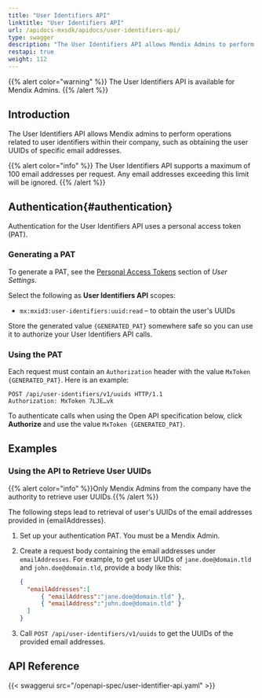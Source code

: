 ```yaml
---
title: "User Identifiers API"
linktitle: "User Identifiers API"
url: /apidocs-mxsdk/apidocs/user-identifiers-api/
type: swagger
description: "The User Identifiers API allows Mendix Admins to perform operations related to user identifiers belonging to their company."
restapi: true
weight: 112
---
```


{{% alert color="warning" %}}
The User Identifiers API is available for Mendix Admins.
{{% /alert %}}

## Introduction

The User Identifiers API allows Mendix admins to perform operations related to user identifiers within their company, such as obtaining the user UUIDs of specific email addresses.

{{% alert color="info" %}}
The User Identifiers API supports a maximum of 100 email addresses per request. Any email addresses exceeding this limit will be ignored.
{{% /alert %}}

## Authentication{#authentication}

Authentication for the User Identifiers API uses a personal access token (PAT).

### Generating a PAT

To generate a PAT, see the [Personal Access Tokens](/community-tools/mendix-profile/user-settings/#pat) section of *User Settings*.

Select the following as **User Identifiers API** scopes:

* `mx:mxid3:user-identifiers:uuid:read` – to obtain the user's UUIDs

Store the generated value `{GENERATED_PAT}` somewhere safe so you can use it to authorize your User Identifiers API calls.

### Using the PAT

Each request must contain an `Authorization` header with the value `MxToken {GENERATED_PAT}`. Here is an example:

```http
POST /api/user-identifiers/v1/uuids HTTP/1.1
Authorization: MxToken 7LJE…vk
```

To authenticate calls when using the Open API specification below, click **Authorize** and use the value `MxToken {GENERATED_PAT}`.

## Examples

### Using the API to Retrieve User UUIDs

{{% alert color="info" %}}Only Mendix Admins from the company have the authority to retrieve user UUIDs.{{% /alert %}}

The following steps lead to retrieval of user's UUIDs of the email addresses provided in {emailAddresses}.

1. Set up your authentication PAT. You must be a Mendix Admin.
1. Create a request body containing the email addresses under `emailAddresses`. For example, to get user UUIDs of `jane.doe@domain.tld` and `john.doe@domain.tld`, provide a body like this:

    ```json
    {
      "emailAddresses":[
          { "emailAddress":"jane.doe@domain.tld" },
          { "emailAddress":"john.doe@domain.tld" }
      ]
    }
    ```

1. Call `POST /api/user-identifiers/v1/uuids` to get the UUIDs of the provided email addresses.

## API Reference

{{< swaggerui src="/openapi-spec/user-identifier-api.yaml"  >}}
